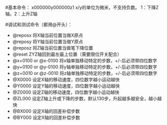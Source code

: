 ﻿#基本命令：
   x000000y000000z1
   x/y的单位为微米，不支持负数。
   1：下降Z轴，2：上升Z轴

#调试和测试命令（都用@开头）：
   * @reposx  将X轴当前位置当做X原点
   * @reposy  将Y轴当前位置当做Y原点
   * @reposz  将Z轴当前位置当做笔下降位置
   * @reset  ZYZ轴回到最左最上位置（需要限位开关配合）
   * @x+0100 or @x-0100  将x轴单独移动特定的步数，+/-后必须带四位数字
   * @y+0100 or @y-0100  将y轴单独移动特定的步数，+/-后必须带四位数字
   * @z+0010 or @z-0010  将z轴单独移动特定的步数，+/-后必须带四位数字
   * @X0000 设定X轴的移动速度，四位数字越小运动越快
   * @Y0000 设定Y轴的移动速度，四位数字越小运动越快
   * @Z0000 设定Z轴的移动速度，四位数字越小运动越快
   * @ZL000 设定Z轴上升或下降的步数，默认130步，升起越多越安全，越小越快
   * @BX000  设定X轴的回差补偿步数
   * @BY000  设定X轴的回差补偿步数
   
